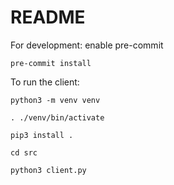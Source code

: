# README

For development: enable pre-commit 

`pre-commit install`
    
To run the client:

`python3 -m venv venv`

`. ./venv/bin/activate`

`pip3 install .`

`cd src`

`python3 client.py`

